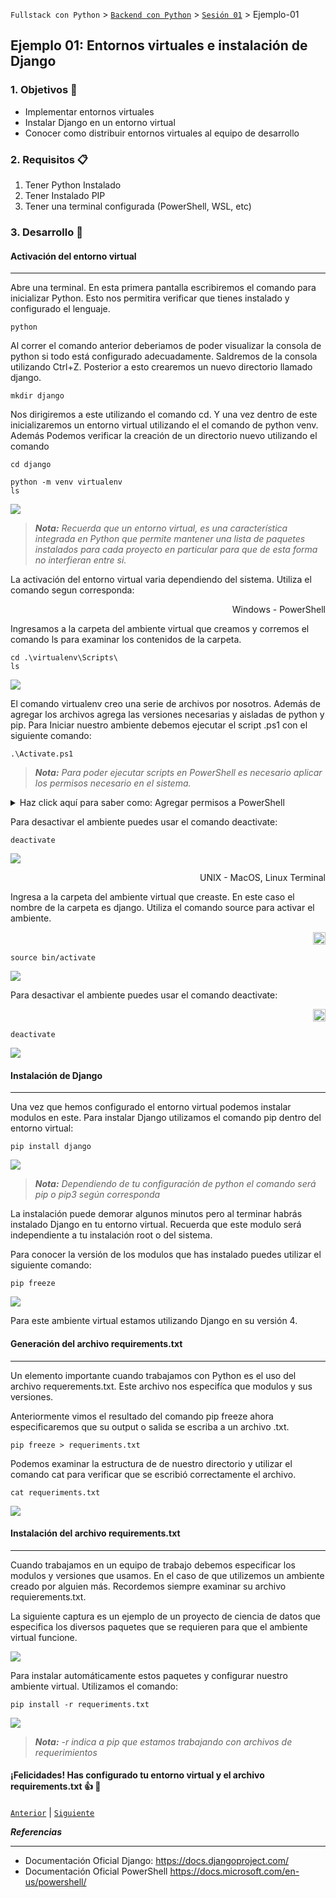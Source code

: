`Fullstack con Python` > [`Backend con Python`](../../Readme.md) > [`Sesión 01`](../Readme.md) > Ejemplo-01
## Ejemplo 01: Entornos virtuales e instalación de Django

### 1. Objetivos :dart:

- Implementar entornos virtuales
- Instalar Django en un entorno virtual
- Conocer como distribuir entornos virtuales al equipo de desarrollo

### 2. Requisitos :clipboard:

1. Tener Python Instalado
2. Tener Instalado PIP
3. Tener una terminal configurada (PowerShell, WSL, etc)

### 3. Desarrollo :rocket:


#### Activación del entorno virtual
***
Abre una terminal. En esta primera pantalla escribiremos el comando para inicializar Python. Esto nos permitira verificar que tienes instalado y configurado el lenguaje.

   ```console
   python
   ```
Al correr el comando anterior deberiamos de poder visualizar la consola de python si todo está configurado adecuadamente. Saldremos de la consola utilizando Ctrl+Z. Posterior a esto crearemos un nuevo directorio llamado django.

   ```console
   mkdir django
   ```
Nos dirigiremos a este utilizando el comando cd. Y una vez dentro de este inicializaremos un entorno virtual utilizando el el comando de python venv. Además Podemos verificar la creación de un directorio nuevo utilizando el comando

   ```console
   cd django
   ```

   ```console
python -m venv virtualenv
ls
   ```



   ![](img/Ejemplo1_1.jpg)
 


   >*__Nota:__ Recuerda que un entorno virtual, es una característica integrada en Python que  permite mantener una lista de paquetes instalados para cada proyecto en particular para que de esta forma no interfieran entre si.*

La activación del entorno virtual varia dependiendo del sistema. Utiliza el comando segun corresponda:

<p align="right">
	Windows - PowerShell
</p>

Ingresamos a la carpeta del ambiente virtual que creamos y corremos el comando ls para examinar los contenidos de la carpeta.
   ```console
cd .\virtualenv\Scripts\
ls
   ```

![](img/Ejemplo1_2.jpg)

El comando virtualenv creo una serie de archivos por nosotros. Además de agregar los archivos agrega las versiones necesarias y aisladas de python y pip. Para Iniciar nuestro ambiente debemos ejecutar el script .ps1 con el siguiente comando: 

   ```console
   .\Activate.ps1
   ```
> *__Nota:__ Para poder ejecutar scripts en PowerShell es necesario aplicar los permisos necesario en el sistema.*

<details><summary>Haz click aquí para saber como: Agregar permisos a PowerShell</summary>
<p>
En una consola de PowerShell escribe: 

    ```
       Set-ExecutionPolicy -ExecutionPolicy bypass 
    ```

</p>
</details>

Para desactivar el ambiente puedes usar el comando deactivate:

   ```console
   deactivate 
   ```
   ![](img/Ejemplo1_3.jpg)


<p align="right">
	UNIX - MacOS, Linux Terminal
</p>
Ingresa a la carpeta del ambiente virtual que creaste. En este caso el nombre de la carpeta es django.  Utiliza el comando source para activar el ambiente.

<p align="right">
<img width="20px" src="img/mac.jpg">
</p>

   ```console
   source bin/activate
   ```

   ![](img/2.png)

Para desactivar el ambiente puedes usar el comando deactivate:

<p align="right">
<img width="20px" src="img/mac.jpg">
</p>

   ```console
   deactivate
   ```
   ![](img/3.png)


#### Instalación de Django
***
Una vez que hemos configurado el entorno virtual podemos instalar modulos en este. Para instalar Django utilizamos el comando pip dentro del entorno virtual:

   ```console
   pip install django
   ```
![](img/Ejemplo1_4.jpg)

>*__Nota:__ Dependiendo de tu configuración de python el comando será pip o pip3 según corresponda*

La instalación puede demorar algunos minutos pero al terminar habrás instalado Django en tu entorno virtual. Recuerda que este modulo será independiente a tu instalación root o del sistema.

Para conocer la versión de los modulos que has instalado puedes utilizar el siguiente comando: 

   ```console
   pip freeze
   ```
  ![](img/Ejemplo1_5.jpg)

  Para este ambiente virtual estamos utilizando Django en su versión 4. 

 #### Generación del archivo requirements.txt
*** 

Un elemento importante cuando trabajamos con Python es el uso del archivo requerements.txt. Este archivo nos especifíca que modulos y sus versiones.

Anteriormente vimos el resultado del comando pip freeze ahora especificaremos que su output o salida se escriba a un archivo .txt.

   ```console
   pip freeze > requeriments.txt
   ```
Podemos examinar la estructura de de nuestro directorio y utilizar el comando cat para verificar que se escribió correctamente el archivo.

   ```console
   cat requeriments.txt
   ```

   ![](img/Ejemplo1_6.jpg)

 #### Instalación del archivo requirements.txt
***
Cuando trabajamos en un equipo de trabajo debemos especificar los modulos y versiones que usamos. En el caso de que utilizemos un ambiente creado por alguien más. Recordemos siempre examinar su archivo requierements.txt.

La siguiente captura es un ejemplo de un proyecto de ciencia de datos que especifica los diversos paquetes que se requieren para que el ambiente virtual funcione.

   ![](img/Ejemplo1_7.jpg)

Para instalar automáticamente estos paquetes y configurar nuestro ambiente virtual. Utilizamos el comando:

   ```console
   pip install -r requeriments.txt
   ```
 ![](img/Ejemplo1_8.jpg)

>*__Nota:__ -r indica a pip que estamos trabajando con archivos de requerimientos*

#### ¡Felicidades! Has configurado tu entorno virtual y el archivo requirements.txt :+1: :1st_place_medal:</p>


[`Anterior`](../Readme.md#entornos-virtuales) | [`Siguiente`](../Readme.md#entornos-virtuales-en-vscode)

___Referencias___
   ***

   - Documentación Oficial Django: https://docs.djangoproject.com/
   - Documentación Oficial PowerShell https://docs.microsoft.com/en-us/powershell/